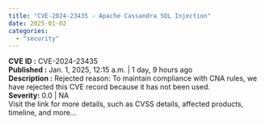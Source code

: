 ```yaml
---
title: "CVE-2024-23435 - Apache Cassandra SQL Injection"
date: 2025-01-02
categories: 
  - "security"
---
```


**CVE ID :** CVE-2024-23435  
**Published :** Jan. 1, 2025, 12:15 a.m. | 1 day, 9 hours ago  
**Description :** Rejected reason: To maintain compliance with CNA rules, we have rejected this CVE record because it has not been used.  
**Severity:** 0.0 | NA  
Visit the link for more details, such as CVSS details, affected products, timeline, and more...
